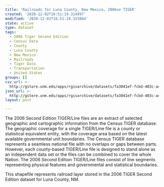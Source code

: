 ```yaml
---
title: 'Railroads for Luna County, New Mexico, 2006se TIGER'
created: '2020-12-02T16:51:19.314997'
modified: '2020-12-02T16:51:19.315004'
state: active
type: dataset
tags:
  - 2006 Tiger Second Edition
  - Census Data
  - County
  - Luna County
  - New Mexico
  - Railroads
  - Tiger Data
  - Transportation
  - United States
groups: []
csv_url: >-
  http://gstore.unm.edu/apps/rgisarchive/datasets/fa3041ef-fcbd-403c-a424-f658053606f7/tgr2006se_luna_lkb.derived.csv
json_url: >-
  http://gstore.unm.edu/apps/rgisarchive/datasets/fa3041ef-fcbd-403c-a424-f658053606f7/tgr2006se_luna_lkb.derived.json
layout: post

---
```

The 2006 Second Edition TIGER/Line files are an extract of selected geographic and cartographic information from the Census TIGER database.  The geographic coverage for a single TIGER/Line file is a county or statistical equivalent entity, with the coverage area based on the latest available governmental unit boundaries. The Census TIGER database represents a seamless national file with no overlaps or gaps between parts.  However, each county-based TIGER/Line file is designed to stand alone as an independent data set or the files can be combined to cover the whole Nation.  The 2006 Second Edition  TIGER/Line files consist of line segments representing physical features and governmental and statistical boundaries.  

This shapefile represents railroad layer stored in the 2006 TIGER Second Edition dataset for Luna County, NM.
